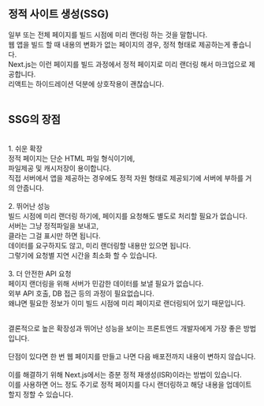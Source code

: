 ## 정적 사이트 생성(SSG)
일부 또는 전체 페이지를 빌드 시점에 미리 랜더링 하는 것을 말합니다.<br>
웹 앱을 빌드 할 때 내용의 변화가 없는 페이지의 경우, 정적 형태로 제공하는게 좋습니다.<br>
Next.js는 이런 페이지를 빌드 과정에서 정적 페이지로 미리 랜더링 해서 마크업으로 제공합니다.<br>
리액트는 하이드레이션 덕분에 상호작용이 괜찮습니다.<br>
<br>

## SSG의 장점
<br>
1. 쉬운 확장
<br>
정적 페이지는 단순 HTML 파일 형식이기에,<br> 파일제공 및 캐시저장이 용이합니다.<br>
직접 서버에서 앱을 제공하는 경우에도 정적 자원 형태로 제공되기에 서버에 부하를 거의 안줍니다.<br>
<br>
2. 뛰어난 성능
<br>
빌드 시점에 미리 랜더링 하기에, 페이지를 요청해도 별도로 처리할 필요가 없습니다.<br>
서버는 그냥 정적파일을 보내고,<br>
클라는 그걸 표시만 하면 됩니다.<br>
데이터를 요구하지도 않고, 미리 랜더링할 내용만 있으면 됩니다.<br>
그렇기에 요청별 지연 시간을 최소화 할 수 있습니다.<br>
<br>
3. 더 안전한 API 요청
<br>
페이지 랜더링을 위해 서버가 민감한 데이터를 보낼 필요가 없습니다.<br>
외부 API 호출, DB 접근 등의 과정이 필요없습니다.<br>
왜냐면 필요한 정보가 이미 빌드 시점에 미리 페이지로 랜더링되어 있기 때문입니다.<br>
<br>

결론적으로 높은 확장성과 뛰어난 성능을 보이는 프론트엔드 개발자에게 가장 좋은 방법입니다.<br>
<br>
단점이 있다면 한 번 웹 페이지를 만들고 나면 다음 배포전까지 내용이 변하지 않습니다.<br>
<br>
이를 해결하기 위해 Next.js에서는 증분 정적 재생성(ISR)이라는 방법이 있습니다.<br>
이를 사용하면 어느 정도 주기로 정적 페이지를 다시 랜더링하고 해당 내용을 업데이트할지 정할 수 있습니다.